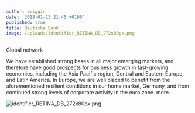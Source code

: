 ```yaml
---
author: ewiggin
date: '2018-01-13 21:45 +0100'
published: true
title: Deutsche Bank
image: /uploads/identifier_RETINA_DB_272x80px.png
---
```


Global network

We have established strong bases in all major emerging markets, and therefore have good prospects for business growth in fast-growing economies, including the Asia Pacific region, Central and Eastern Europe, and Latin America. 
In Europe, we are well placed to benefit from the aforementioned resilient conditions in our home market, Germany, and from continued strong levels of corporate activity in the euro zone.
more.

![identifier_RETINA_DB_272x80px.png]({{site.baseurl}}/uploads/identifier_RETINA_DB_272x80px.png)


